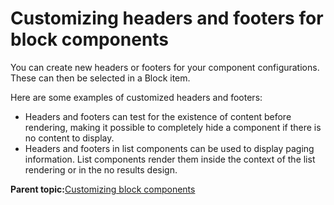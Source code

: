 # Customizing headers and footers for block components

You can create new headers or footers for your component configurations. These can then be selected in a Block item.

Here are some examples of customized headers and footers:

-   Headers and footers can test for the existence of content before rendering, making it possible to completely hide a component if there is no content to display.
-   Headers and footers in list components can be used to display paging information. List components render them inside the context of the list rendering or in the no results design.

**Parent topic:**[Customizing block components](../ctc/ctc_design_custom_comp_block.md)

